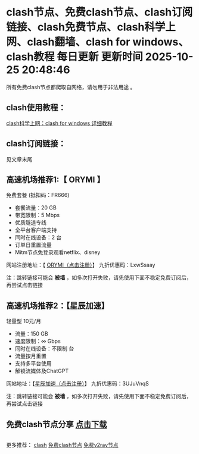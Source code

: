 # clash节点、免费clash节点、clash订阅链接、clash免费节点、clash科学上网、clash翻墙、clash for windows、clash教程 每日更新  更新时间 2025-10-25 20:48:46  
所有免费clash节点都爬取自网络，请勿用于非法用途 。

## clash使用教程：

<a href="https://clashforwindows100.com/" target="_blank">clash科学上网：clash for windows 详细教程</a>

## clash订阅链接：
见文章末尾
## 高速机场推荐1:【 ORYMI 】

免费套餐 (抵扣码：FR666)

- 套餐流量：20 GB
- 带宽限制：5 Mbps
- 优质隧道专线
- 全平台客户端支持
- 同时在线设备：2 台
- 订单日重置流量
- Mitm节点免登录观看netflix、disney

网站注册地址：【 [ORYMI（点击注册）](https://orymi.net/#/register?code=rDsEp8Hf)】 九折优惠码：LxwSsaay

注：跳转链接可能会 **被墙** ，如多次打开失败，请先使用下面不稳定免费订阅后，再尝试点击链接

## 高速机场推荐2：【星辰加速】

轻量型  10元/月

- 流量：150 GB
- 速度限制：∞ Gbps
- 同时在线设备：不限制 台
- 流量按月重置
- 支持多平台使用
- 解锁流媒体及ChatGPT

网站地址：【[星辰加速（点击注册）](https://starlinkboost.com/#/register?code=9kfk8enH)】 九折优惠码：3UJuVnqS

注：跳转链接可能会 **被墙** ，如多次打开失败，请先使用下面不稳定免费订阅后，再尝试点击链接
## 免费clash节点分享  <a href="https://github.com/free-nodes/clashfree/blob/main/clash.yml" target="_blank">点击下载</a>
```  

```
更多推荐：  [clash](https://github.com/clashbk/clash)  <a href="https://clashgithub.com" target="_blank">免费clash节点</a>   <a href="https://github.com/free-nodes/v2rayfree" target="_blank">免费v2ray节点</a> 
